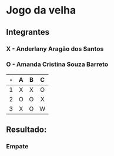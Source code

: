 # Jogo da velha
## Integrantes
### X - Anderlany Aragão dos Santos     
### O - Amanda Cristina Souza Barreto   

| -  |  A     | B     | C     |
| -- | :---:  | :---: | :---: |
| 1  | X      | X     | O     |
| 2  | O      | O     | X     |
| 3  | X      | O     | W     |


## Resultado:
### Empate